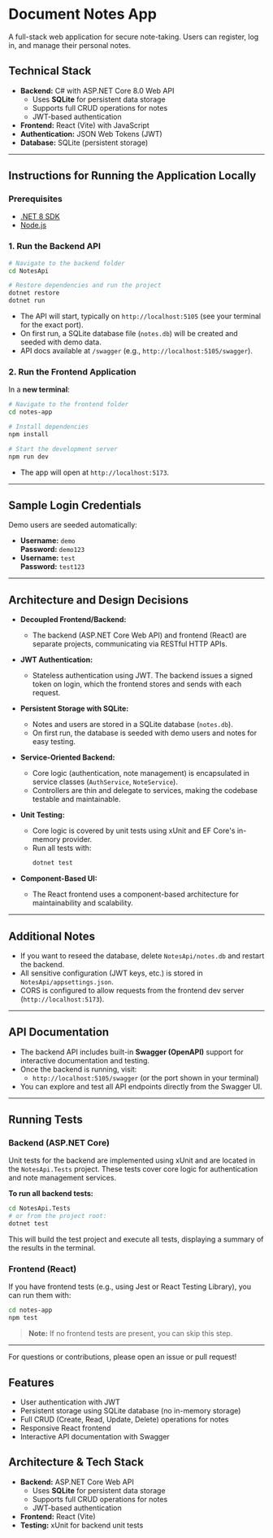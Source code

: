 # Document Notes App

A full-stack web application for secure note-taking. Users can register, log in, and manage their personal notes.

## Technical Stack

- **Backend:** C# with ASP.NET Core 8.0 Web API
  - Uses **SQLite** for persistent data storage
  - Supports full CRUD operations for notes
  - JWT-based authentication
- **Frontend:** React (Vite) with JavaScript
- **Authentication:** JSON Web Tokens (JWT)
- **Database:** SQLite (persistent storage)

---

## Instructions for Running the Application Locally

### Prerequisites
- [.NET 8 SDK](https://dotnet.microsoft.com/download/dotnet/8.0)
- [Node.js](https://nodejs.org/)

### 1. Run the Backend API

```bash
# Navigate to the backend folder
cd NotesApi

# Restore dependencies and run the project
dotnet restore
dotnet run
```
- The API will start, typically on `http://localhost:5105` (see your terminal for the exact port).
- On first run, a SQLite database file (`notes.db`) will be created and seeded with demo data.
- API docs available at `/swagger` (e.g., `http://localhost:5105/swagger`).

### 2. Run the Frontend Application

In a **new terminal**:

```bash
# Navigate to the frontend folder
cd notes-app

# Install dependencies
npm install

# Start the development server
npm run dev
```
- The app will open at `http://localhost:5173`.

---

## Sample Login Credentials

Demo users are seeded automatically:

- **Username:** `demo`  
  **Password:** `demo123`
- **Username:** `test`  
  **Password:** `test123`

---

## Architecture and Design Decisions

- **Decoupled Frontend/Backend:**
  - The backend (ASP.NET Core Web API) and frontend (React) are separate projects, communicating via RESTful HTTP APIs.

- **JWT Authentication:**
  - Stateless authentication using JWT. The backend issues a signed token on login, which the frontend stores and sends with each request.

- **Persistent Storage with SQLite:**
  - Notes and users are stored in a SQLite database (`notes.db`).
  - On first run, the database is seeded with demo users and notes for easy testing.

- **Service-Oriented Backend:**
  - Core logic (authentication, note management) is encapsulated in service classes (`AuthService`, `NoteService`).
  - Controllers are thin and delegate to services, making the codebase testable and maintainable.

- **Unit Testing:**
  - Core logic is covered by unit tests using xUnit and EF Core's in-memory provider.
  - Run all tests with:
    ```sh
    dotnet test
    ```

- **Component-Based UI:**
  - The React frontend uses a component-based architecture for maintainability and scalability.

---

## Additional Notes
- If you want to reseed the database, delete `NotesApi/notes.db` and restart the backend.
- All sensitive configuration (JWT keys, etc.) is stored in `NotesApi/appsettings.json`.
- CORS is configured to allow requests from the frontend dev server (`http://localhost:5173`).

---

## API Documentation

- The backend API includes built-in **Swagger (OpenAPI)** support for interactive documentation and testing.
- Once the backend is running, visit:
  - `http://localhost:5105/swagger` (or the port shown in your terminal)
- You can explore and test all API endpoints directly from the Swagger UI.

---

## Running Tests

### Backend (ASP.NET Core)

Unit tests for the backend are implemented using xUnit and are located in the `NotesApi.Tests` project. These tests cover core logic for authentication and note management services.

**To run all backend tests:**

```sh
cd NotesApi.Tests
# or from the project root:
dotnet test
```

This will build the test project and execute all tests, displaying a summary of the results in the terminal.

### Frontend (React)

If you have frontend tests (e.g., using Jest or React Testing Library), you can run them with:

```sh
cd notes-app
npm test
```

> **Note:** If no frontend tests are present, you can skip this step.

---

For questions or contributions, please open an issue or pull request!

## Features

- User authentication with JWT
- Persistent storage using SQLite database (no in-memory storage)
- Full CRUD (Create, Read, Update, Delete) operations for notes
- Responsive React frontend
- Interactive API documentation with Swagger

## Architecture & Tech Stack

- **Backend:** ASP.NET Core Web API
  - Uses **SQLite** for persistent data storage
  - Supports full CRUD operations for notes
  - JWT-based authentication
- **Frontend:** React (Vite)
- **Testing:** xUnit for backend unit tests
